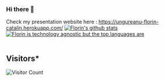 ### Hi there 👋
Check my presentation website here : https://ungureanu-florin-catalin.herokuapp.com/
<a href="https://github.com/anuraghazra/github-readme-stats"><img src="https://github-readme-stats.vercel.app/api?username=Florin-Catalin&show_icons=true&theme=cobalt&include_all_commits=true&count_private=true" alt="Florin's github stats"/></a>
<a href="https://github.com/anuraghazra/convoychat"><img src="https://github-readme-stats.vercel.app/api/top-langs/?username=Florin-Catalin&layout=compact&theme=buefy" alt="Florin is technology agnostic but the  top languages are"/></a><br><br />
## Visitors*
![Visitor Count](https://profile-counter.glitch.me/Florin-Catalin/count.svg)
